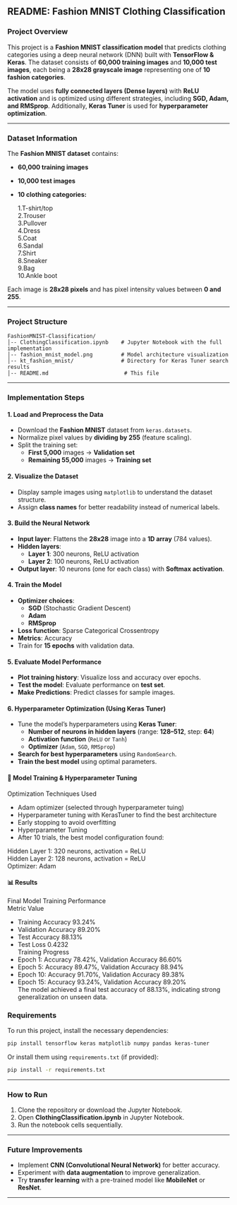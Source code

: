 ## **README: Fashion MNIST Clothing Classification**

### **Project Overview**
This project is a **Fashion MNIST classification model** that predicts clothing categories using a deep neural network (DNN) built with **TensorFlow & Keras**. The dataset consists of **60,000 training images** and **10,000 test images**, each being a **28x28 grayscale image** representing one of **10 fashion categories**.

The model uses **fully connected layers (Dense layers)** with **ReLU activation** and is optimized using different strategies, including **SGD, Adam, and RMSprop**. Additionally, **Keras Tuner** is used for **hyperparameter optimization**.

---

### **Dataset Information**
The **Fashion MNIST dataset** contains:
- **60,000 training images**
- **10,000 test images**
- **10 clothing categories:**

  1.T-shirt/top  
  2.Trouser  
  3.Pullover  
  4.Dress  
  5.Coat  
  6.Sandal  
  7.Shirt  
  8.Sneaker  
  9.Bag  
  10.Ankle boot  

Each image is **28x28 pixels** and has pixel intensity values between **0 and 255**.

---

### **Project Structure**
```
FashionMNIST-Classification/
│-- ClothingClassification.ipynb    # Jupyter Notebook with the full implementation
│-- fashion_mnist_model.png         # Model architecture visualization
│-- kt_fashion_mnist/               # Directory for Keras Tuner search results
│-- README.md                        # This file
```

---

### **Implementation Steps**
#### **1. Load and Preprocess the Data**
- Download the **Fashion MNIST** dataset from `keras.datasets`.
- Normalize pixel values by **dividing by 255** (feature scaling).
- Split the training set:  
  - **First 5,000** images → **Validation set**  
  - **Remaining 55,000** images → **Training set**  

#### **2. Visualize the Dataset**
- Display sample images using `matplotlib` to understand the dataset structure.
- Assign **class names** for better readability instead of numerical labels.

#### **3. Build the Neural Network**
- **Input layer**: Flattens the **28x28** image into a **1D array** (784 values).
- **Hidden layers**:
  - **Layer 1**: 300 neurons, ReLU activation
  - **Layer 2**: 100 neurons, ReLU activation
- **Output layer**: 10 neurons (one for each class) with **Softmax activation**.
  
#### **4. Train the Model**
- **Optimizer choices**:  
  - **SGD** (Stochastic Gradient Descent)  
  - **Adam**  
  - **RMSprop**  
- **Loss function**: Sparse Categorical Crossentropy  
- **Metrics**: Accuracy  
- Train for **15 epochs** with validation data.

#### **5. Evaluate Model Performance**
- **Plot training history**: Visualize loss and accuracy over epochs.
- **Test the model**: Evaluate performance on **test set**.
- **Make Predictions**: Predict classes for sample images.

#### **6. Hyperparameter Optimization (Using Keras Tuner)**
- Tune the model’s hyperparameters using **Keras Tuner**:
  - **Number of neurons in hidden layers** (range: **128–512**, step: **64**)
  - **Activation function** (`ReLU` or `Tanh`)
  - **Optimizer** (`Adam`, `SGD`, `RMSprop`)
- **Search for best hyperparameters** using `RandomSearch`.
- **Train the best model** using optimal parameters.

#### 🔧 Model Training & Hyperparameter Tuning
Optimization Techniques Used                                                                                       
- Adam optimizer (selected through hyperparameter tuing)                                                
- Hyperparameter tuning with KerasTuner to find the best architecture                  
- Early stopping to avoid overfitting
- Hyperparameter Tuning 
- After 10 trials, the best model configuration found:
                                                                                                                
Hidden Layer 1: 320 neurons, activation = ReLU                                                                     
Hidden Layer 2: 128 neurons, activation = ReLU                                                                     
Optimizer: Adam                                                                                                    

#### 📊 Results
Final Model Training Performance                                                                                   
         Metric     Value   
- Training Accuracy	93.24%
- Validation Accuracy	89.20%
- Test Accuracy	88.13%
- Test Loss	0.4232                                                                                                 
Training Progress                                                                                                  
- Epoch 1: Accuracy 78.42%, Validation Accuracy 86.60%
- Epoch 5: Accuracy 89.47%, Validation Accuracy 88.94%
- Epoch 10: Accuracy 91.70%, Validation Accuracy 89.38%
- Epoch 15: Accuracy 93.24%, Validation Accuracy 89.20%                                                            
The model achieved a final test accuracy of 88.13%, indicating strong generalization on unseen data.

### **Requirements**
To run this project, install the necessary dependencies:

```bash
pip install tensorflow keras matplotlib numpy pandas keras-tuner
```

Or install them using `requirements.txt` (if provided):

```bash
pip install -r requirements.txt
```

---

### **How to Run**
1. Clone the repository or download the Jupyter Notebook.
2. Open **ClothingClassification.ipynb** in Jupyter Notebook.
3. Run the notebook cells sequentially.

---

### **Future Improvements**
- Implement **CNN (Convolutional Neural Network)** for better accuracy.
- Experiment with **data augmentation** to improve generalization.
- Try **transfer learning** with a pre-trained model like **MobileNet** or **ResNet**.

---


